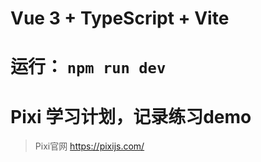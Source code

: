 # Vue 3 + TypeScript + Vite

# 运行： `npm run dev`

# Pixi 学习计划，记录练习demo


> Pixi官网 https://pixijs.com/
